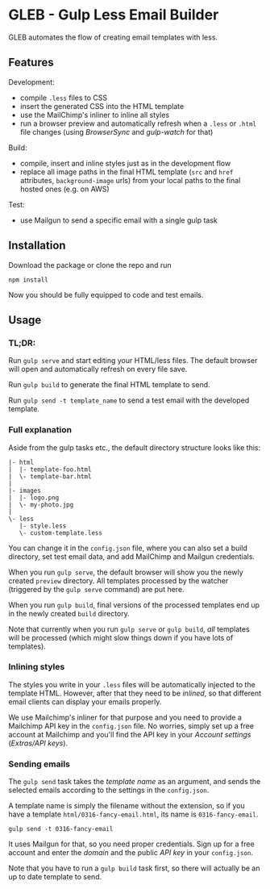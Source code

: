 # GLEB - Gulp Less Email Builder

GLEB automates the flow of creating email templates with less.

## Features

Development:

- compile `.less` files to CSS
- insert the generated CSS into the HTML template
- use the MailChimp's inliner to inline all styles
- run a browser preview and automatically refresh when a `.less` or `.html` file changes (using *BrowserSync* and *gulp-watch* for that)

Build:

- compile, insert and inline styles just as in the development flow
- replace all image paths in the final HTML template (`src` and `href` attributes, `background-image` urls) from your local paths to the final hosted ones (e.g. on AWS) 

Test:

- use Mailgun to send a specific email with a single gulp task 


## Installation

Download the package or clone the repo and run
```console
npm install
```

Now you should be fully equipped to code and test emails.


## Usage

### TL;DR:

Run `gulp serve` and start editing your HTML/less files. The default browser will open and automatically refresh on every file save.

Run `gulp build` to generate the final HTML template to send.

Run `gulp send -t template_name` to send a test email with the developed template.


### Full explanation

Aside from the gulp tasks etc., the default directory structure looks like this:
```
|- html
|  |- template-foo.html
|  \- template-bar.html
|
|- images
|  |- logo.png
|  \- my-photo.jpg
|
\- less
   |- style.less
   \- custom-template.less
```

You can change it in the `config.json` file, where you can also set a build directory, set test email data, and add MailChimp and Mailgun credentials.

When you run `gulp serve`, the default browser will show you the newly created `preview` directory. All templates processed by the watcher (triggered by the `gulp serve` command) are put here.

When you run `gulp build`, final versions of the processed templates end up in the newly created `build` directory.

Note that currently when you run `gulp serve` or `gulp build`, *all* templates will be processed (which might slow things down if you have lots of templates).

### Inlining styles

The styles you write in your `.less` files will be automatically injected to the template HTML. However, after that they need to be *inlined*, so that different email clients can display your emails properly.

We use Mailchimp's inliner for that purpose and you need to provide a Mailchimp API key in the `config.json` file. No worries, simply set up a free account at Mailchimp and you'll find the API key in your *Account settings* (*Extras/API keys*).

### Sending emails

The `gulp send` task takes the *template name* as an argument, and sends the selected emails according to the settings in the `config.json`.

A template name is simply the filename without the extension, so if you have a template `html/0316-fancy-email.html`, its name is `0316-fancy-email`. 

```console
gulp send -t 0316-fancy-email
```

It uses Mailgun for that, so you need proper credentials. Sign up for a free account and enter the *domain* and the public *API key* in your `config.json`.

Note that you have to run a `gulp build` task first, so there will actually be an up to date template to send.
